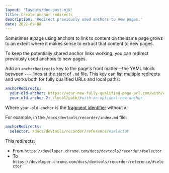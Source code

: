 ```yaml
---
layout: 'layouts/doc-post.njk'
title: Create anchor redirects
description: 'Redirect previously used anchors to new pages.'
date: 2022-09-08
---
```


Sometimes a page using anchors to link to content on the same page grows
to an extent where it makes sense to extract that content to new pages.

To keep the potentially shared anchor links working, you
can redirect previously used anchors to new pages.

Add an `anchorRedirects` key to the page's front matter—the YAML block between
`---` lines at the start of `.md` file. This key can list multiple redirects
and works both for fully qualified URLs and local paths:

```yaml
anchorRedirects:
  your-old-anchor: https://your-new-fully-qualified-page-url.com/with/optional/path/#and-optional-new-anchor
  your-old-anchor-2: /local/path/#with-an-optional-new-anchor
```

Where `your-old-anchor` is the [fragment identifier](https://developer.mozilla.org/docs/Web/API/URL/hash) without `#`.

For example, in the `/docs/devtools/recorder/index.md` file:

```yaml
anchorRedirects:
  selector: /docs/devtools/recorder/reference/#selector
```

This redirects:

- From `https://developer.chrome.com/docs/devtools/recorder/#selector`
- To `https://developer.chrome.com/docs/devtools/recorder/reference/#selector`
